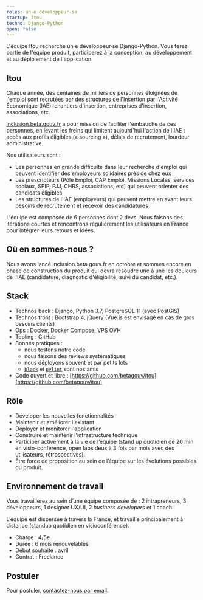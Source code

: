 ```yaml
---
roles: un·e développeur·se
startup: Itou
techno: Django-Python
open: false
---
```


L'équipe Itou recherche un·e développeur·se Django-Python. Vous ferez partie de l'équipe produit, participerez à la conception, au développement et au déploiement de l'application.

<!--more-->

## Itou 

Chaque année, des centaines de milliers de personnes éloignées de l'emploi sont recrutées par des structures de l'Insertion par l'Activité Économique (IAE): chantiers d'insertion, entreprises d'insertion, associations, etc.

[inclusion.beta.gouv.fr](https://inclusion.beta.gouv.fr/) a pour mission de faciliter l'embauche de ces personnes, en levant les freins qui limitent aujourd'hui l'action de l'IAE : accès aux profils éligibles (« sourcing »), délais de recrutement, lourdeur administrative.

Nos utilisateurs sont :
- Les personnes en grande difficulté dans leur recherche d'emploi qui peuvent identifier des employeurs solidaires près de chez eux
- Les prescripteurs (Pôle Emploi, CAP Emploi, Missions Locales, services sociaux, SPIP, PJJ, CHRS, associations, etc) qui peuvent orienter des candidats éligibles
- Les structures de l'IAE (employeurs) qui peuvent mettre en avant leurs besoins de recrutement et recevoir des candidatures

L'équipe est composée de 6 personnes dont 2 devs. Nous faisons des itérations courtes et rencontrons régulièrement les utilisateurs en France pour intégrer leurs retours et idées.

## Où en sommes-nous ?

Nous avons lancé inclusion.beta.gouv.fr en octobre et sommes encore en phase de construction du produit qui devra résoudre une à une les douleurs de l'IAE (candidature, diagnostic d'éligibilité, suivi du candidat, etc.).

## Stack 

- Technos back : Django, Python 3.7, PostgreSQL 11 (avec PostGIS)
- Technos front : Bootstrap 4, jQuery (Vue.js est envisagé en cas de gros besoins clients)
- Ops : Docker, Docker Compose, VPS OVH
- Tooling : GitHub
- Bonnes pratiques :
    - nous testons notre code
    - nous faisons des reviews systématiques
    - nous déployons souvent et par petits lots
    - [`black`](https://github.com/psf/black) et [`pylint`](https://www.pylint.org) sont nos amis
- Code ouvert et libre : [https://github.com/betagouv/itou](https://github.com/betagouv/itou)

## Rôle

- Déveloper les nouvelles fonctionnalités
- Maintenir et améliorer l'existant
- Déployer et monitorer l'application
- Construire et maintenir l'infrastructure technique
- Participer activement à la vie de l’équipe (stand up quotidien de 20 min en visio-conférence, open labs deux à 3 fois par mois avec des utilisateurs, rétrospectives).
- Être force de proposition au sein de l’équipe sur les évolutions possibles du produit.

## Environnement de travail
Vous travaillerez au sein d’une équipe composée de : 2 intrapreneurs, 3 développeurs, 1 designer UX/UI, 2 _business developers_ et 1 coach.

L’équipe est dispersée à travers la France, et travaille principalement à distance (standup quotidien en visioconférence).

- Charge : 4/5e
- Durée : 6 mois renouvelables
- Début souhaité : avril 
- Contrat : Freelance


## Postuler

Pour postuler, [contactez-nous par email](mailto:contact@inclusion.beta.gouv.fr).

